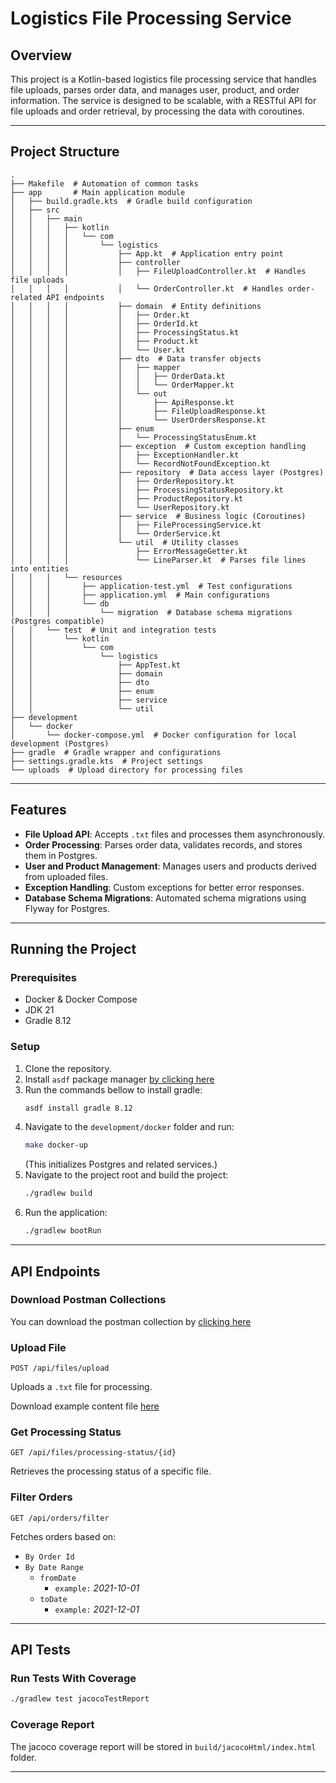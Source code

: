 # Logistics File Processing Service

## Overview
This project is a Kotlin-based logistics file processing service that handles file uploads, parses order data, 
and manages user, product, and order information. The service is designed to be scalable, 
with a RESTful API for file uploads and order retrieval, by processing the data with coroutines.

---

## Project Structure
```
.
├── Makefile  # Automation of common tasks
├── app       # Main application module
│   ├── build.gradle.kts  # Gradle build configuration
│   ├── src
│   │   ├── main
│   │   │   ├── kotlin
│   │   │   │   └── com
│   │   │   │       └── logistics
│   │   │   │           ├── App.kt  # Application entry point
│   │   │   │           ├── controller
│   │   │   │           │   ├── FileUploadController.kt  # Handles file uploads
│   │   │   │           │   └── OrderController.kt  # Handles order-related API endpoints
│   │   │   │           ├── domain  # Entity definitions
│   │   │   │           │   ├── Order.kt
│   │   │   │           │   ├── OrderId.kt
│   │   │   │           │   ├── ProcessingStatus.kt
│   │   │   │           │   ├── Product.kt
│   │   │   │           │   └── User.kt
│   │   │   │           ├── dto  # Data transfer objects
│   │   │   │           │   ├── mapper
│   │   │   │           │   │   ├── OrderData.kt
│   │   │   │           │   │   └── OrderMapper.kt
│   │   │   │           │   └── out
│   │   │   │           │       ├── ApiResponse.kt
│   │   │   │           │       ├── FileUploadResponse.kt
│   │   │   │           │       └── UserOrdersResponse.kt
│   │   │   │           ├── enum
│   │   │   │           │   └── ProcessingStatusEnum.kt
│   │   │   │           ├── exception  # Custom exception handling
│   │   │   │           │   ├── ExceptionHandler.kt
│   │   │   │           │   └── RecordNotFoundException.kt
│   │   │   │           ├── repository  # Data access layer (Postgres)
│   │   │   │           │   ├── OrderRepository.kt
│   │   │   │           │   ├── ProcessingStatusRepository.kt
│   │   │   │           │   ├── ProductRepository.kt
│   │   │   │           │   └── UserRepository.kt
│   │   │   │           ├── service  # Business logic (Coroutines)
│   │   │   │           │   ├── FileProcessingService.kt
│   │   │   │           │   └── OrderService.kt
│   │   │   │           └── util  # Utility classes
│   │   │   │               ├── ErrorMessageGetter.kt
│   │   │   │               └── LineParser.kt  # Parses file lines into entities
│   │   │   └── resources
│   │   │       ├── application-test.yml  # Test configurations
│   │   │       ├── application.yml  # Main configurations
│   │   │       └── db
│   │   │           └── migration  # Database schema migrations (Postgres compatible)
│   │   └── test  # Unit and integration tests
│   │       └── kotlin
│   │           └── com
│   │               └── logistics
│   │                   ├── AppTest.kt
│   │                   ├── domain
│   │                   ├── dto
│   │                   ├── enum
│   │                   ├── service
│   │                   └── util
├── development
│   └── docker
│       └── docker-compose.yml  # Docker configuration for local development (Postgres)
├── gradle  # Gradle wrapper and configurations
├── settings.gradle.kts  # Project settings
└── uploads  # Upload directory for processing files
```

---

## Features
- **File Upload API**: Accepts `.txt` files and processes them asynchronously.
- **Order Processing**: Parses order data, validates records, and stores them in Postgres.
- **User and Product Management**: Manages users and products derived from uploaded files.
- **Exception Handling**: Custom exceptions for better error responses.
- **Database Schema Migrations**: Automated schema migrations using Flyway for Postgres.

---

## Running the Project
### Prerequisites
- Docker & Docker Compose
- JDK 21
- Gradle 8.12

### Setup
1. Clone the repository.
2. Install `asdf` package manager [by clicking here](https://asdf-vm.com/guide/getting-started.html)
3. Run the commands bellow to install gradle:
   ```bash
   asdf install gradle 8.12
   ```
4. Navigate to the `development/docker` folder and run:
   ```bash
   make docker-up
   ```
   (This initializes Postgres and related services.)
5. Navigate to the project root and build the project:
   ```bash
   ./gradlew build
   ```
6. Run the application:
   ```bash
   ./gradlew bootRun
   ```

---

## API Endpoints

### Download Postman Collections

You can download the postman collection by [clicking here](https://github.com/user-attachments/files/18278719/Logistics.postman_collection.json)

### Upload File
```
POST /api/files/upload
```
Uploads a `.txt` file for processing.

Download example content file [here](https://github.com/user-attachments/files/18278722/data_1.txt)

### Get Processing Status
```
GET /api/files/processing-status/{id}
```
Retrieves the processing status of a specific file.

### Filter Orders
```
GET /api/orders/filter
```
Fetches orders based on:

- `By Order Id`
- `By Date Range`
  - `fromDate`
    - `example:` _2021-10-01_
  - `toDate`
    - `example:` _2021-12-01_

---

## API Tests

### Run Tests With Coverage
```bash
./gradlew test jacocoTestReport
```

### Coverage Report

The jacoco coverage report will be stored in `build/jacocoHtml/index.html` folder.

---

